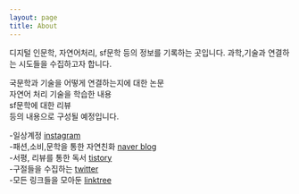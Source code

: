 ```yaml
---
layout: page
title: About
---
```


<p class="message">
디지털 인문학, 자연어처리, sf문학 등의 정보를 기록하는 곳입니다.  
과학,기술과 연결하는 시도들을 수집하고자 합니다.
</p>
  
국문학과 기술을 어떻게 연결하는지에 대한 논문  
자연어 처리 기술을 학습한 내용    
sf문학에 대한 리뷰  
등의 내용으로 구성될 예정입니다.  
  
  

-일상계정 [instagram](https://www.instagram.com/lookking317)  
-패션,소비,문학을 통한 자연친화 [naver blog](https://blog.naver.com/wltjdtjdvlf)  
-서평, 리뷰를 통한 독서 [tistory](https://literature-criticonnect.tistory.com)  
-구절들을 수집하는 [twitter](https://www.twitter.com/geuljeokgi)  
-모든 링크들을 모아둔 [linktree](https://linktr.ee/wangsp0317)